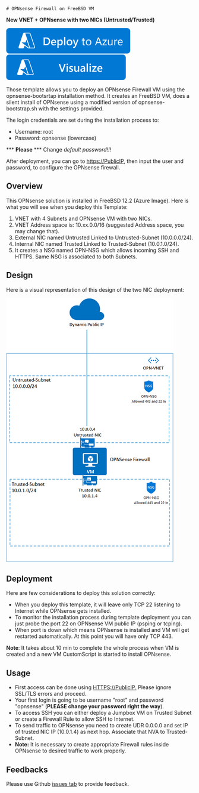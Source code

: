 	# OPNsense Firewall on FreeBSD VM

**New VNET + OPNsense with two NICs (Untrusted/Trusted)**

[![Deploy To Azure](https://raw.githubusercontent.com/Azure/azure-quickstart-templates/master/1-CONTRIBUTION-GUIDE/images/deploytoazure.svg?sanitize=true)](https://portal.azure.com/#create/Microsoft.Template/uri/https%3A%2F%2Fraw.githubusercontent.com%2Foleksandrmeleshchuk-epm%2FAzure-OpnSense%2Fmain%2FOpnSense%2Fazuredeploy.json)
[![Visualize](https://raw.githubusercontent.com/Azure/azure-quickstart-templates/master/1-CONTRIBUTION-GUIDE/images/visualizebutton.svg?sanitize=true)](http://armviz.io/#/?load=https%3A%2F%2Fraw.githubusercontent.com%2Foleksandrmeleshchuk-epm%2FAzure-OpnSense%2Fmain%2FOpnSense%2Fazuredeploy.json)

<!-- **Existing VNET + OPNsense with two NICs (Untrusted/Trusted)**

[![Deploy To Azure](https://raw.githubusercontent.com/Azure/azure-quickstart-templates/master/1-CONTRIBUTION-GUIDE/images/deploytoazure.svg?sanitize=true)](https://portal.azure.com/#create/Microsoft.Template/uri/https%3A%2F%2Fraw.githubusercontent.com%2Foleksandrmeleshchuk-epm%2FAzure-OpnSense%2Fmain%2FOpnSense%2Fazuredeploy-TwoNICs.json)
[![Visualize](https://raw.githubusercontent.com/Azure/azure-quickstart-templates/master/1-CONTRIBUTION-GUIDE/images/visualizebutton.svg?sanitize=true)](http://armviz.io/#/?load=https%3A%2F%2Fraw.githubusercontent.com%2Foleksandrmeleshchuk-epm%2FAzure-OpnSense%2Fmain%2FOpnSense%2Fazuredeploy-TwoNICs.json)

**New VNET + OPNsense with single NIC**

[![Deploy To Azure](https://raw.githubusercontent.com/Azure/azure-quickstart-templates/master/1-CONTRIBUTION-GUIDE/images/deploytoazure.svg?sanitize=true)](https://portal.azure.com/#create/Microsoft.Template/uri/https%3A%2F%2Fraw.githubusercontent.com%2Foleksandrmeleshchuk-epm%2FAzure-OpnSense%2Fmain%2FOpnSense%2Fazuredeploy-newvnet-single-nic.json)
[![Visualize](https://raw.githubusercontent.com/Azure/azure-quickstart-templates/master/1-CONTRIBUTION-GUIDE/images/visualizebutton.svg?sanitize=true)](http://armviz.io/#/?load=https%3A%2F%2Fraw.githubusercontent.com%2Foleksandrmeleshchuk-epm%2FAzure-OpnSense%2Fmain%2FOpnSense%2Fazuredeploy-newvnet-single-nic.json)

**Existing VNET + OPNsense with single NIC**

[![Deploy To Azure](https://raw.githubusercontent.com/Azure/azure-quickstart-templates/master/1-CONTRIBUTION-GUIDE/images/deploytoazure.svg?sanitize=true)](https://portal.azure.com/#create/Microsoft.Template/uri/https%3A%2F%2Fraw.githubusercontent.com%2Foleksandrmeleshchuk-epm%2FAzure-OpnSense%2Fmain%2FOpnSense%2Fazuredeploy-SingleNIC.json)
[![Visualize](https://raw.githubusercontent.com/Azure/azure-quickstart-templates/master/1-CONTRIBUTION-GUIDE/images/visualizebutton.svg?sanitize=true)](http://armviz.io/#/?load=https%3A%2F%2Fraw.githubusercontent.com%2Foleksandrmeleshchuk-epm%2FAzure-OpnSense%2Fmain%2FOpnSense%2Fazuredeploy-SingleNIC.json)
-->

Those template allows you to deploy an OPNsense Firewall VM using the opnsense-bootsrtap installation method. It creates an FreeBSD VM, does a silent install of OPNsense using a modified version of opnsense-bootstrap.sh with the settings provided.

The login credentials are set during the installation process to:

- Username: root
- Password: opnsense (lowercase)

*** **Please** *** Change *default password!!!*

After deployment, you can go to <https://PublicIP>, then input the user and password, to configure the OPNsense firewall.


## Overview

This OPNsense solution is installed in FreeBSD 12.2 (Azure Image). 
Here is what you will see when you deploy this Template:

1) VNET with 4 Subnets and OPNsense VM with two NICs.
2) VNET Address space is: 10.xx.0.0/16 (suggested Address space, you may change that).
3) External NIC named Untrusted Linked to Untrusted-Subnet (10.0.0.0/24).
4) Internal NIC named Trusted Linked to Trusted-Subnet (10.0.1.0/24).
5) It creates a NSG named OPN-NSG which allows incoming SSH and HTTPS. Same NSG is associated to both Subnets.

## Design

Here is a visual representation of this design of the two NIC deployment:

![opnsense design](./images/OPN-SenseProject.png)

## Deployment

Here are few considerations to deploy this solution correctly:

- When you deploy this template, it will leave only TCP 22 listening to Internet while OPNsense gets installed.
- To monitor the installation process during template deployment you can just probe the port 22 on OPNsense VM public IP (psping or tcping).
- When port is down which means OPNsense is installed and VM will get restarted automatically. At this point you will have only TCP 443.

**Note**: It takes about 10 min to complete the whole process when VM is created and a new VM CustomScript is started to install OPNsense.

## Usage

- First access can be done using <HTTPS://PublicIP.> Please ignore SSL/TLS errors and proceed.
- Your first login is going to be username "root" and password "opnsense" (**PLEASE change your password right the way**).
- To access SSH you can either deploy a Jumpbox VM on Trusted Subnet or create a Firewall Rule to allow SSH to Internet.
- To send traffic to OPNsense you need to create UDR 0.0.0.0 and set IP of trusted NIC IP (10.0.1.4) as next hop. Associate that NVA to Trusted-Subnet.
- **Note:** It is necessary to create appropriate Firewall rules inside OPNsense to desired traffic to work properly.


## Feedbacks

Please use Github [issues tab](https://github.com/oleksandrmeleshchuk-epm/Azure-OpnSense/issues) to provide feedback.
